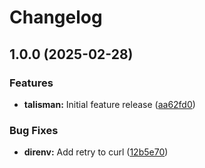 # Changelog

## 1.0.0 (2025-02-28)


### Features

* **talisman:** Initial feature release ([aa62fd0](https://github.com/memes/devcontainers-features/commit/aa62fd0c2cb2bb0cfcf2a9e299d4d288d3b3a94b))


### Bug Fixes

* **direnv:** Add retry to curl ([12b5e70](https://github.com/memes/devcontainers-features/commit/12b5e70edcab7e3a3df949226471e075d0a556b0))
